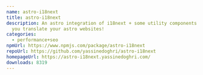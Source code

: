 ```yaml
---
name: astro-i18next
title: astro-i18next
description: An astro integration of i18next + some utility components to help
  you translate your astro websites!
categories:
  - performance+seo
npmUrl: https://www.npmjs.com/package/astro-i18next
repoUrl: https://github.com/yassinedoghri/astro-i18next
homepageUrl: https://astro-i18next.yassinedoghri.com/
downloads: 8319
---
```

